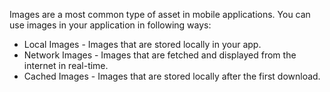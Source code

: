 Images are a most common type of asset in mobile applications. You can use images in your application in following ways:
- Local Images - Images that are stored locally in your app.
- Network Images - Images that are fetched and displayed from the internet in real-time.
- Cached Images -  Images that are stored locally after the first download.
